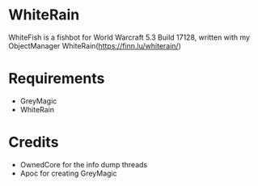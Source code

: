 WhiteRain
================

WhiteFish is a fishbot for World Warcraft 5.3 Build 17128, written with my ObjectManager WhiteRain(https://finn.lu/whiterain/)


Requirements
================

* GreyMagic
* WhiteRain



Credits
================

* OwnedCore for the info dump threads
* Apoc for creating GreyMagic

